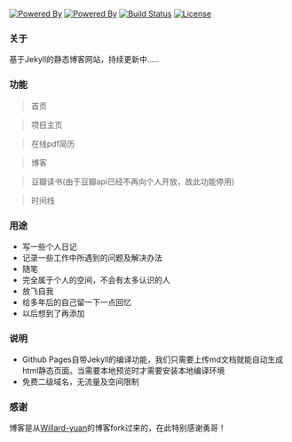 [![Powered By](https://img.shields.io/badge/used%20by-Github%20Pages-brightgreen.svg)](https://pages.github.com/)
[![Powered By](https://img.shields.io/badge/Powered%20by-jekyll-brightgreen.svg)](https://jekyllrb.com/)
[![Build Status](https://img.shields.io/badge/build-passing-brightgreen.svg)](https://lgbwust.github.io)
[![License](https://img.shields.io/badge/license-MIT-blue.svg)](LICENSE)


### 关于

基于Jekyll的静态博客网站，持续更新中.....

### 功能

> 首页

> 项目主页

> 在线pdf简历

> 博客

> 豆瓣读书(由于豆瓣api已经不再向个人开放，故此功能停用)

> 时间线

### 用途

- 写一些个人日记
- 记录一些工作中所遇到的问题及解决办法
- 随笔
- 完全属于个人的空间，不会有太多认识的人
- 放飞自我
- 给多年后的自己留一下一点回忆
- 以后想到了再添加

### 说明

- Github Pages自带Jekyll的编译功能，我们只需要上传md文档就能自动生成html静态页面。当需要本地预览时才需要安装本地编译环境
- 免费二级域名，无流量及空间限制

### 感谢

博客是从[Willard-yuan](https://github.com/willard-yuan/willard-yuan.github.io)的博客fork过来的，在此特别感谢勇哥！
